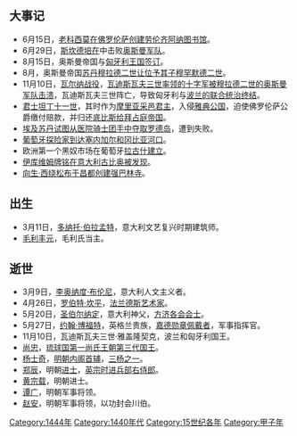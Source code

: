 ## 大事记

  - 6月15日，[老科西莫在](../Page/科西莫·德·美第奇.md "wikilink")[佛罗伦萨创建](../Page/佛罗伦萨.md "wikilink")[劳伦齐阿纳图书馆](../Page/老楞佐图书馆.md "wikilink")。
  - 6月29日，[斯坎德培在](../Page/斯坎德培.md "wikilink")中击败[奥斯曼军队](../Page/奥斯曼帝国.md "wikilink")。
  - 8月15日，奥斯曼帝国与[匈牙利王国签订](../Page/匈牙利王国.md "wikilink")。
  - 8月，奥斯曼帝国[苏丹](../Page/苏丹_\(称谓\).md "wikilink")[穆拉德二世让位予其子](../Page/穆拉德二世.md "wikilink")[穆罕默德二世](../Page/穆罕默德二世_\(奥斯曼帝国\).md "wikilink")。
  - 11月10日，[瓦尔纳战役](../Page/瓦尔纳战役.md "wikilink")，[瓦迪斯瓦夫三世率领的十字军被](../Page/瓦迪斯瓦夫三世·雅盖隆契克.md "wikilink")[穆拉德二世的奥斯曼军队击溃](../Page/穆拉德二世.md "wikilink")，瓦迪斯瓦夫三世阵亡，导致匈牙利与[波兰的](../Page/雅盖隆王朝时期的波兰.md "wikilink")[联合统治终结](../Page/共主邦联.md "wikilink")。
  - [君士坦丁十一世](../Page/君士坦丁十一世.md "wikilink")，其时作为[摩里亚采邑君主](../Page/摩里亚.md "wikilink")，入侵[雅典公国](../Page/雅典公国.md "wikilink")，迫使佛罗伦萨公爵缴付赔款，并归还[底比斯给](../Page/底比斯_\(希腊\).md "wikilink")[拜占庭帝国](../Page/拜占庭帝国.md "wikilink")。
  - [埃及苏丹试图从](../Page/马木留克.md "wikilink")[医院骑士团手中夺取](../Page/医院骑士团.md "wikilink")[罗德岛](../Page/罗德岛.md "wikilink")，遭到失败。
  - [葡萄牙探险家到达](../Page/葡萄牙.md "wikilink")[塞内加尔和](../Page/塞内加尔.md "wikilink")[冈比亚河口](../Page/冈比亚.md "wikilink")。
  - 欧洲第一个黑奴市场在葡萄牙[拉古什建立](../Page/拉古什.md "wikilink")。
  - [伊库维姆牌铭在](../Page/伊库维姆牌铭.md "wikilink")[意大利](../Page/意大利.md "wikilink")[古比奥被发现](../Page/古比奥.md "wikilink")。
  - [向生·西绕松布于](../Page/向生·西绕松布.md "wikilink")[昌都创建](../Page/昌都市.md "wikilink")[强巴林寺](../Page/强巴林寺.md "wikilink")。

## 出生

  - 3月11日，[多纳托·伯拉孟特](../Page/多纳托·伯拉孟特.md "wikilink")，意大利文艺复兴时期建筑师。
  - [毛利丰元](../Page/毛利丰元.md "wikilink")，毛利氏当主。

## 逝世

  - 3月9日，[李奥纳度·布伦尼](../Page/李奥纳度·布伦尼.md "wikilink")，意大利人文主义者。
  - 4月26日，[罗伯特·坎平](../Page/罗伯特·坎平.md "wikilink")，[法兰德斯艺术家](../Page/法兰德斯.md "wikilink")。
  - 5月20日，[圣伯尔纳定](../Page/圣伯尔纳定.md "wikilink")，意大利神父，[方济各会会士](../Page/方济各会.md "wikilink")。
  - 5月27日，[约翰·博福特](../Page/第一代萨默塞特公爵约翰·博福特.md "wikilink")，英格兰贵族，[嘉德勋章佩戴者](../Page/嘉德勋章.md "wikilink")，军事指挥官。
  - 11月10日，瓦迪斯瓦夫三世·雅盖隆契克，波兰和匈牙利国王。
  - [尚忠](../Page/尚忠王.md "wikilink")，[琉球国](../Page/琉球国.md "wikilink")[第一尚氏王朝第三代国王](../Page/第一尚氏.md "wikilink")。
  - [杨士奇](../Page/杨士奇.md "wikilink")，[明朝](../Page/明朝.md "wikilink")[内阁首辅](../Page/大学士.md "wikilink")，[三杨之一](../Page/三杨_\(明朝\).md "wikilink")。
  - [郑辰](../Page/郑辰.md "wikilink")，明朝[进士](../Page/进士.md "wikilink")，[英宗时进](../Page/明英宗.md "wikilink")[兵部右侍郎](../Page/兵部侍郎.md "wikilink")。
  - [黄宗载](../Page/黄宗载.md "wikilink")，明朝进士。
  - [谭广](../Page/谭广.md "wikilink")，明朝军事将领。
  - [赵安](../Page/赵安.md "wikilink")，明朝军事将领，以功封会川伯。

[Category:1444年](https://zh.wikipedia.org/wiki/Category:1444年 "wikilink")
[Category:1440年代](https://zh.wikipedia.org/wiki/Category:1440年代 "wikilink")
[Category:15世纪各年](https://zh.wikipedia.org/wiki/Category:15世纪各年 "wikilink")
[Category:甲子年](https://zh.wikipedia.org/wiki/Category:甲子年 "wikilink")